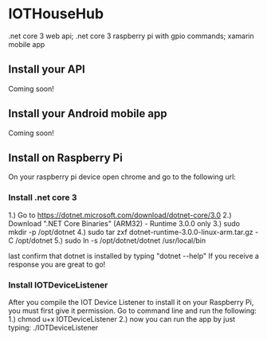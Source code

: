 # IOTHouseHub
.net core 3 web api; .net core 3 raspberry pi with gpio commands; xamarin mobile app



## Install your API
Coming soon!


## Install your Android mobile app
Coming soon!


## Install on Raspberry Pi
On your raspberry pi device open chrome and go to the following url:

### Install .net core 3
1.) Go to https://dotnet.microsoft.com/download/dotnet-core/3.0
2.) Download ".NET Core Binaries" (ARM32) - Runtime 3.0.0 only
3.) sudo mkdir -p /opt/dotnet
4.) sudo tar zxf dotnet-runtime-3.0.0-linux-arm.tar.gz -C /opt/dotnet
5.) sudo ln -s /opt/dotnet/dotnet /usr/local/bin

last confirm that dotnet is installed by typing "dotnet --help" If you receive a response you are great to go!

### Install IOTDeviceListener

After you compile the IOT Device Listener to install it on your Raspberry Pi, you must first give it permission.
Go to command line and run the following:
1.) chmod u+x IOTDeviceListener
2.) now you can run the app by just typing: ./IOTDeviceListener
